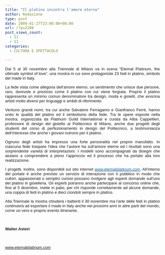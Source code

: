 ```yaml
---
title: "Il platino incontra l'amore eterno"
author: Redazione
type: post
date: 2009-01-27T23:00:00+00:00
url: /?p=2208
post_views_count:
  - 11
  - 11
categories:
  - CULTURA E SPETTACOLO

---
```

<p style="text&#45;align: justify; ">
  <span style="font&#45;size: 10pt; font&#45;family: Tahoma"><font face="Tahoma, sans&#45;serif"><font size="2">Dal 5 al 30 novembre alla Triennale di Milano va in scena &ldquo;Eternal Platinum, the ultimate symbol of love&rdquo;, una mostra in cui sono protagoniste 23 fedi in platino, simbolo del made in Italy. </font></font></span>
</p>

<span style="font&#45;size: 10pt; font&#45;family: Tahoma"></p> 

<p style="margin&#45;bottom: 0cm" align="justify">
  <font face="Tahoma, sans&#45;serif"><font size="2">La fede vista come allegoria dell&#8217;amore eterno, un sentimento che unisce due persone, raro, durevole e prezioso come il platino con cui viene forgiata. Proprio il platino rappresenta un minimo comun denominatore tra design, moda e gioielli, che avvicina artisti molto diversi per linguaggi e ambiti di riferimento. </font></font>
</p>

<p style="margin&#45;bottom: 0cm; text&#45;align: justify; ">
  <font face="Tahoma, sans&#45;serif"><font size="2">Ventuno grandi nomi, tra cui anche Salvatore Ferragamo e Gianfranco Ferr&egrave;, hanno unito le qualit&agrave; del platino ed il simbolismo della fede. Tra le opere esposte nella mostra, organizzata da Platinum Guild International e curata da Alba Cappellieri, professore di design del gioiello al Politecnico di Milano, anche due progetti degli studenti del corso di perfezionamento in design del Politecnico, a testimonianza dell&#8217;interesse che anche i giovani nutrono per il platino.&nbsp; </font></font>
</p>

<p style="margin&#45;bottom: 0cm; text&#45;align: justify; ">
  <font face="Tahoma, sans&#45;serif"><font size="2">Ognuno degli artisti ha impresso una forte personalit&agrave; nel proprio manufatto. In ciascuna fede traspare l&#8217;idea che l&#8217;autore ha sull&#8217;amore eterno ed i risultati sono una sorprendente variet&agrave; di interpretazioni. I modelli sono accompagnati da disegni che aiutano a comprendere a pieno l&#8217;approccio ed il processo che ha portato alla loro realizzazione.</font></font>
</p>

<p style="margin&#45;bottom: 0cm; text&#45;align: justify; ">
  <font face="Tahoma, sans&#45;serif"><font size="2">I progetti, inoltre, sono disponibili sul sito internet <a href="https://www.eternalplatinum.com/"><u><font color="#0066cc">www.eternalplatinum.com</font></u></a>. All&#8217;interno del portale &egrave; anche previsto un servizio di interazione con il pubblico in modo che cultori, appassionati o semplici curiosi possano rivolgere agli esperti domande sull&#8217;uso del platino in gioielleria. Gli esperti potranno anche partecipare al concorso online che, fino al 5 dicembre, mette in palio, per chi risponde correttamente ad alcune domande, una coppia di fedi in platino e dieci ciondoli sempre in platino.</font></font>
</p>

<p style="margin&#45;bottom: 0cm; text&#45;align: justify; ">
  <font face="Tahoma, sans&#45;serif"><font size="2">Alla Triennale la mostra chiuder&agrave; i battenti il 30 novembre ma l&#8217;arte delle fedi in platino continuer&agrave; ad esportare il made in Italy anche nei prossimi anni in altre parti del mondo, come un vero e proprio evento itinerante.</font></font>
</p>

<p style="margin&#45;bottom: 0cm; text&#45;align: justify; ">
  &nbsp;
</p>

<p style="margin&#45;bottom: 0cm; text&#45;align: justify; ">
  <span class="Apple&#45;style&#45;span" style="font&#45;family: Tahoma, sans&#45;serif; font&#45;size: small; font&#45;weight: bold; ">Walter Astori</span>
</p>

<p style="margin&#45;bottom: 0cm; text&#45;align: justify; ">
  &nbsp;
</p>

<p style="margin&#45;bottom: 0cm; text&#45;align: justify; ">
  <font face="Tahoma, sans&#45;serif"><font size="2"><a href="https://www.eternalplatinum.com/">www.eternalplatinum.com</a></font></font>
</p>

<p style="margin&#45;bottom: 0cm; text&#45;align: justify; ">
  <font class="Apple&#45;style&#45;span" face="Tahoma, sans&#45;serif"><span class="Apple&#45;style&#45;span" style="font&#45;size: small;"><br /> </span></font><font class="Apple&#45;style&#45;span" face="Tahoma, sans&#45;serif"><span class="Apple&#45;style&#45;span" style="font&#45;size: small;"><b><br /> </b></span></font>
</p>

<p>
  </span>
</p>
